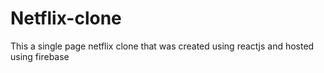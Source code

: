 # Netflix-clone
This a single page netflix clone that was created using reactjs and hosted using firebase
